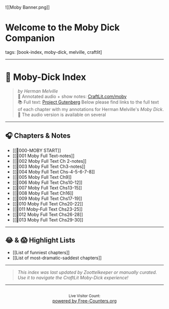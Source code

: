 ![[Moby Banner.png]]
# Welcome to the Moby Dick Companion

tags: [book-index, moby-dick, melville, craftlit]

---
# 🐋 Moby-Dick Index

> *by Herman Melville*  
> 📘 Annotated audio + show notes: [CraftLit.com/moby](https://craftlit.com/moby)  
> 📚 Full text: [Project Gutenberg](https://www.gutenberg.org/ebooks/2701)
Below please find links to the full text of each chapter with my annotations for Herman Melville's *Moby Dick*.🐋 The audio version is available on several 
---
## 🎧 Chapters & Notes

- [[🎤000-MOBY START]]
- [[🎤001 Moby Full Text-notes]]
- [[🎤002 Moby Full Text Ch 2-notes]]
- [[🎤003 Moby Full Text Ch3-notes]]
- [[🎤004 Moby Full Text Chs-4-5-6-7-8]]
- [[🎤005 Moby Full Text Ch9]]
- [[🎤006 Moby Full Text Chs10-12]]
- [[🎤007 Moby Full Text Chs13-15]]
- [[🎤008 Moby Full Text Ch16]]
- [[🎤009 Moby Full Text Chs17-19]]
- [[🎤010 Moby Full Text Chs20-22]]
- [[🎤011 Moby-Full Text Chs23-25]]
- [[🎤012 Moby Full Text Chs26-28]]
- [[🎤013 Moby Full Text Chs29-30]]

---

## 😂 & 😱 Highlight Lists

- [[List of funniest chapters]]
- [[List of most-dramatic-saddest chapters]]

---

> _This index was last updated by Zoottelkeeper or manually curated. Use it to navigate the CraftLit Moby-Dick experience!_

------
<div style="text-align: center; margin-top: 2em;">
  <small>Live Visitor Count:</small><br>
  <a href='https://www.free-counters.org/' target="_blank" rel="noopener">
    powered by Free-Counters.org
  </a>
  <script type='text/javascript' src='https://www.freevisitorcounters.com/auth.php?id=d74c9ff1119bb2279b21215ab0afa71bde0b404a'></script>
  <script type="text/javascript" src="https://www.freevisitorcounters.com/en/home/counter/1376367/t/13"></script>
</div>
